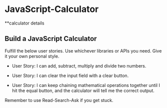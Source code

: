 # JavaScript-Calculator

**calculator details
## Build a JavaScript Calculator


Fulfill the below user stories. Use whichever libraries or APIs you need. Give it your own personal style.

- User Story: I can add, subtract, multiply and divide two numbers.

- User Story: I can clear the input field with a clear button.

- User Story: I can keep chaining mathematical operations together until I hit the equal button, and the calculator will tell me the correct output.

Remember to use Read-Search-Ask if you get stuck.
